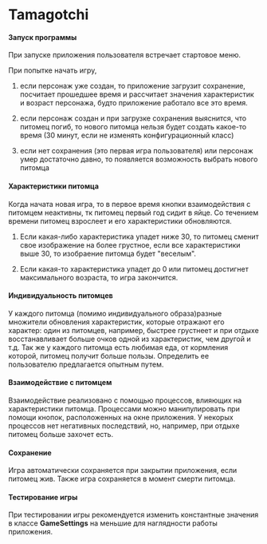 # Tamagotchi
#### Запуск программы
При запуске приложения пользователя
встречает стартовое меню. 

При попытке начать игру,
1. если персонаж уже создан, то приложение загрузит
сохранение, посчитает прошедшее время и рассчитает
значения характеристик и возраст персонажа, будто
приложение работало все это время.

2. если персонаж создан и при загрузке сохранения
выяснится, что питомец погиб, то нового питомца
нельзя будет создать какое-то время (30 минут, если не изменять
конфигурационный класс)

3. если нет сохранения (это первая игра пользователя)
или персонаж умер достаточно давно, то появляется возможность
выбрать нового питомца

#### Характеристики питомца
Когда начата новая игра, то в первое время кнопки
взаимодействия с питомцем неактивны, тк питомец первый год сидит
в яйце. Со течением времени питомец взрослеет и его характеристики обновляются.
1. Если какая-либо характеристика упадет ниже 30,
то питомец сменит свое изображение на более грустное,
если все характеристики выше 30, то изобраение питомца будет "веселым".

2. Если какая-то характеристика упадет до 0 или питомец достигнет максимального
возраста, то игра закончится.

#### Индивидуальность питомцев
У каждого питомца (помимо индивидуального образа)разные множители обновления характеристик,
 которые отражают его характер:
один из питомцев, например, быстрее грустнеет и при отдыхе восстанавливает
больше очков одной из характеристик, чем другой и т.д.
Так же у каждого питомца есть любимая еда, от кормления которой,
питомец получит больше пользы. Определить ее пользователю предлагается
опытным путем.

#### Взаимодействие с питомцем
Взаимодействие реализовано с помощью процессов, влияющих на характеристики
питомца. Процессами можно манипулировать при помощи кнопок, расположенных на окне приложения.
У некорых процессов нет негативных последствий, но, например, при отдыхе питомец больше
захочет есть.

#### Сохранение
Игра автоматически сохраняется при закрытии приложения, если питомец жив.
Также игра сохраняется в момент смерти питомца.

#### Тестирование игры
При тестировании игры рекомендуется изменить константные значения в классе
**GameSettings** на меньшие для наглядности работы приложения.
